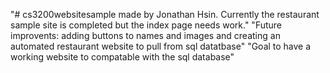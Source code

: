 "# cs3200websitesample made by Jonathan Hsin. Currently the restaurant sample site is completed but the index page needs work." 
"Future improvents: adding buttons to names and images and creating an automated restaurant website to pull from sql datatbase" 
"Goal to have a working website to compatable with the sql database"
